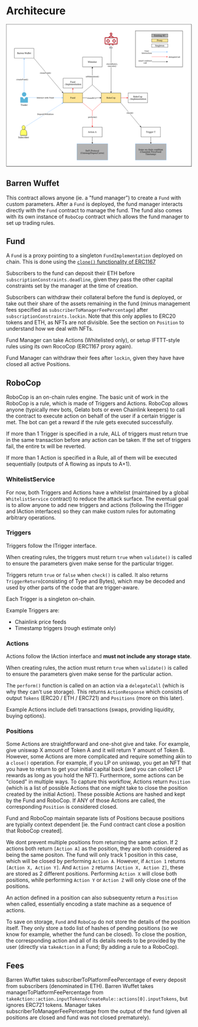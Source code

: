 # Architecure

![arch_diagram](./BW.drawio.png)

## Barren Wuffet

This contract allows anyone (ie. a "fund manager") to create a `Fund` with custom parameters. After a `Fund` is deployed, the fund manager interacts directly with the `Fund` contract to manage the fund. The fund also comes with its own instance of `RoboCop` contract which allows the fund manager to set up trading rules.

## Fund

A `Fund` is a proxy pointing to a singleton `FundImplementation` deployed on chain. This is done using the [`clone()` functionality of ERC1167](https://blog.openzeppelin.com/workshop-recap-cheap-contract-deployment-through-clones/)

Subscribers to the fund can deposit their ETH before `subscriptionConstraints.deadline`, given they pass the other capital constraints set by the manager at the time of creation.

Subscribers can withdraw their collateral before the fund is deployed, or take out their share of the assets remaining in the fund (minus management fees specified as `subscriberToManagerFeePercentage`) after `subscriptionConstraints.lockin`. Note that this only applies to ERC20 tokens and ETH, as NFTs are not divisible. See the section on `Position` to understand how we deal with NFTs.

Fund Manager can take Actions (Whitelisted only), or setup IFTTT-style rules using its own RocoCop (ERC1167 proxy again).

Fund Manager can withdraw their fees after `lockin`, given they have have closed all active Positions.

## RoboCop

RoboCop is an on-chain rules engine. The basic unit of work in the RoboCop is a rule, which is made of Triggers and Actions. RoboCop allows anyone (typically mev bots, Gelato bots or even Chainlink keepers) to call the contract to execute action on behalf of the user if a certain trigger is met. The bot can get a reward if the rule gets executed successfully.

If more than 1 Trigger is specified in a rule, ALL of triggers must return true in the same transaction before any action can be taken. If the set of triggers fail, the entire tx will be reverted.

If more than 1 Action is specified in a Rule, all of them will be executed sequentially (outputs of A flowing as inputs to A+1).

### WhitelistService

For now, both Triggers and Actions have a whitelist (maintained by a global `WhitelistService` contract) to reduce the attack surface. The eventual goal is to allow anyone to add new triggers and actions (following the ITrigger and IAction interfaces) so they can make custom rules for automating arbitrary operations.

### Triggers

Triggers follow the ITrigger interface.

When creating rules, the triggers must return `true` when `validate()` is called to ensure the parameters given make sense for the particular trigger.

Triggers return `true` or `false` when `check()` is called. It also returns `TriggerReturn`(consisting of Type and Bytes), which may be decoded and used by other parts of the code that are trigger-aware.

Each Trigger is a singleton on-chain.

Example Triggers are:

- Chainlink price feeds
- Timestamp triggers (rough estimate only)

### Actions

Actions follow the IAction interface and **must not include any storage state**.

When creating rules, the action must return `true` when `validate()` is called to ensure the parameters given make sense for the particular action.

The `perform()` function is called on an action via a `delegateCall` (which is why they can't use storage). This returns `ActionResponse` which consists of output `Tokens` (ERC20 / ETH / ERC721) and `Positions` (more on this later).

Example Actions include defi transactions (swaps, providing liquidity, buying options).

### Positions

Some Actions are straightforward and one-shot give and take. For example, give uniswap X amount of Token A and it will return Y amount of Token B.
However, some Actions are more complicated and require something akin to a `close()` operation. For example, if you LP on uniswap, you get an NFT that you have to return to get your initial capital back (and you can collect LP rewards as long as you hold the NFT).
Furthermore, some actions can be "closed" in multiple ways. To capture this workflow, Actions return `Position` (which is a list of possible Actions that one might take to close the position created by the initial Action). These possible Actions are hashed and kept by the Fund and RoboCop. If ANY of those Actions are called, the corresponding `Position` is considered closed.

Fund and RoboCop maintain separate lists of Positions because positions are typially context dependent [ie. the Fund contract cant close a position that RoboCop created].

We dont prevent multiple positions from returning the same action. If 2 actions both return `[Action A]` as the position, they are both considered as being the same positon. The fund will only track 1 position in this case, which will be closed by performing `Action A`. However, if `Action 1` returns `[Action X, Action Y]`. And `Action 2` returns `[Action X, Action Z]`, these are stored as 2 different positions. Performing `Action X` will close both positions, while performing `Action Y` or `Action Z` will only close one of the positions.

An action defined in a position can also subsequenty return a `Position` when called, essentially encoding a state machine as a sequence of actions.

To save on storage, `Fund` and `RoboCop` do not store the details of the position itself. They only store a todo list of hashes of pending positions (so we know for example, whether the fund can be closed). To close the position, the corresponding action and all of its details needs to be provided by the user (directly via `takeAction` in a Fund; By adding a rule to a RoboCop).

## Fees

Barren Wuffet takes subscriberToPlatformFeePercentage of every deposit from subscribers (denominated in ETH).
Barren Wuffet takes managerToPlatformFeePercentage from `takeAction::action.inputTokens`/`createRule::actions[0].inputTokens`, but ignores ERC721 tokens.
Manager takes subscriberToManagerFeePercentage from the output of the fund (given all positions are closed and fund was not closed prematurely).
